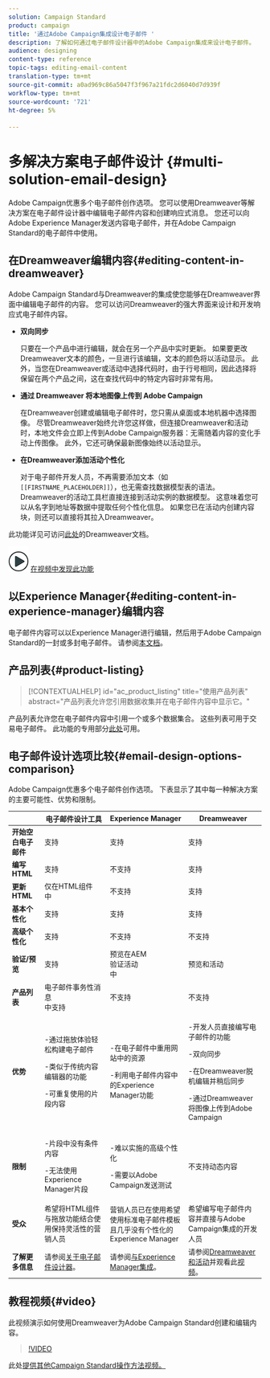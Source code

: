 ```yaml
---
solution: Campaign Standard
product: campaign
title: '通过Adobe Campaign集成设计电子邮件 '
description: 了解如何通过电子邮件设计器中的Adobe Campaign集成来设计电子邮件。
audience: designing
content-type: reference
topic-tags: editing-email-content
translation-type: tm+mt
source-git-commit: a0ad969c86a5047f3f967a21fdc2d6040d7d939f
workflow-type: tm+mt
source-wordcount: '721'
ht-degree: 5%

---
```



# 多解决方案电子邮件设计 {#multi-solution-email-design}

Adobe Campaign优惠多个电子邮件创作选项。 您可以使用Dreamweaver等解决方案在电子邮件设计器中编辑电子邮件内容和创建响应式消息。 您还可以向Adobe Experience Manager发送内容电子邮件，并在Adobe Campaign Standard的电子邮件中使用。

## 在Dreamweaver编辑内容{#editing-content-in-dreamweaver}

Adobe Campaign Standard与Dreamweaver的集成使您能够在Dreamweaver界面中编辑电子邮件的内容。 您可以访问Dreamweaver的强大界面来设计和开发响应式电子邮件内容。

* **双向同步**

   只要在一个产品中进行编辑，就会在另一个产品中实时更新。 如果要更改Dreamweaver文本的颜色，一旦进行该编辑，文本的颜色将以活动显示。 此外，当您在Dreamweaver或活动中选择代码时，由于行号相同，因此选择将保留在两个产品之间，这在查找代码中的特定内容时非常有用。

* **通过 Dreamweaver 将本地图像上传到 Adobe Campaign**

   在Dreamweaver创建或编辑电子邮件时，您只需从桌面或本地机器中选择图像。 尽管Dreamweaver始终允许您这样做，但连接Dreamweaver和活动时，本地文件会立即上传到Adobe Campaign服务器：无需随着内容的变化手动上传图像。 此外，它还可确保最新图像始终以活动显示。

* **在Dreamweaver添加活动个性化**

   对于电子邮件开发人员，不再需要添加文本（如`[[FIRSTNAME_PLACEHOLDER]]`），也无需查找数据模型表的语法。 Dreamweaver的活动工具栏直接连接到活动实例的数据模型。 这意味着您可以从名字到地址等数据中提取任何个性化信息。 如果您已在活动内创建内容块，则还可以直接将其拉入Dreamweaver。

此功能详见可访问[此处](https://helpx.adobe.com/cn/dreamweaver/using/working-with-dreamweaver-and-campaign.html)的Dreamweaver文档。

![](assets/do-not-localize/how-to-video.png) [在视频中发现此功能](#video)

## 以Experience Manager{#editing-content-in-experience-manager}编辑内容

电子邮件内容可以以Experience Manager进行编辑，然后用于Adobe Campaign Standard的一封或多封电子邮件。 请参阅[本文档](../../integrating/using/integrating-with-experience-manager.md)。

## 产品列表{#product-listing}

>[!CONTEXTUALHELP]
>id="ac_product_listing"
>title="使用产品列表"
>abstract="产品列表允许您引用数据收集并在电子邮件内容中显示它。"

产品列表允许您在电子邮件内容中引用一个或多个数据集合。 这些列表可用于交易电子邮件。 此功能的专用部分[此处](../../channels/using/event-transactional-messages.md#using-product-listings-in-a-transactional-message)可用。

## 电子邮件设计选项比较{#email-design-options-comparison}

Adobe Campaign优惠多个电子邮件创作选项。 下表显示了其中每一种解决方案的主要可能性、优势和限制。

<table> 
 <thead> 
  <tr> 
   <th> </th> 
   <th> 电子邮件设计工具<br /> </th> 
   <th> Experience Manager<br /> </th> 
   <th> Dreamweaver<br /> </th> 
  </tr> 
 </thead> 
 <tbody> 
  <tr> 
   <td> <strong>开始空白电子邮件</strong><br /> </td> 
   <td> 支持<br /> </td> 
   <td> 支持<br /> </td> 
   <td> 支持<br /> </td> 
  </tr> 
  <tr> 
   <td> <strong>编写HTML</strong><br /> </td> 
   <td> 支持<br /> </td> 
   <td> 不支持<br /> </td> 
   <td> 支持<br /> </td> 
  </tr> 
  <tr> 
   <td> <strong>更新HTML</strong><br /> </td> 
   <td> 仅在HTML组件<br />中 </td> 
   <td> 不支持<br /> </td> 
   <td> 支持<br /> </td> 
  </tr> 
  <tr> 
   <td> <strong>基本个性化</strong><br /> </td> 
   <td> 支持<br /> </td> 
   <td> 支持<br /> </td> 
   <td> 支持<br /> </td> 
  </tr> 
  <tr> 
   <td> <strong>高级个性化</strong><br /> </td> 
   <td> 支持<br /> </td> 
   <td> 不支持<br /> </td> 
   <td> 不支持<br /> </td> 
  </tr> 
  <tr> 
   <td> <strong>验证/预览</strong><br /> </td> 
   <td> 支持<br /> </td> 
   <td> 预览在AEM<br />验证活动<br />中 </td> 
   <td> 预览和活动<br /> </td> 
  </tr> 
  <tr> 
   <td> <strong>产品列表</strong><br /> </td> 
   <td> 电子邮件事务性消息<br />中支持 </td> 
   <td> 不支持<br /> </td> 
   <td> 不支持<br /> </td> 
  </tr> 
  <tr> 
   <td> <strong>优势</strong><br /> </td> 
   <td> 
     <p>-通过拖放体验轻松构建电子邮件</p>
     <p>-类似于传统内容编辑器的功能</p>
     <p>-可重复使用的片段内容</p>
  </td> 
   <td> 
     <p>-在电子邮件中重用网站中的资源</p>
     <p>-利用电子邮件内容中的Experience Manager功能</p>
    </td> 
   <td> 
    <p>-开发人员直接编写电子邮件的功能</p>
    <p>-双向同步</p>
    <p>-在Dreamweaver脱机编辑并稍后同步</p>
    <p>-通过Dreamweaver将图像上传到Adobe Campaign</p>
  </td> 
  </tr> 
  <tr> 
   <td> <strong>限制</strong><br /> </td> 
   <td> 
     <p>-片段中没有条件内容</p>
     <p>-无法使用Experience Manager片段</p>
  </td> 
   <td> 
     <p>-难以实施的高级个性化</p>
     <p>-需要以Adobe Campaign发送测试</p>
  </td> 
   <td> 不支持动态内容<br /> </td> 
  </tr> 
  <tr> 
   <td> <strong>受众</strong><br /> </td> 
   <td> 希望将HTML组件与拖放功能结合使用保持灵活性的营销人员<br /> </td> 
   <td> 营销人员已在使用希望使用标准电子邮件模板且几乎没有个性化的Experience Manager<br /> </td> 
   <td> 希望编写电子邮件内容并直接与Adobe Campaign集成的开发人员<br /> </td> 
  </tr> 
  <tr> 
   <td> <strong>了解更多信息</strong><br /> </td> 
   <td> 请参阅<a href="../../designing/using/designing-content-in-adobe-campaign.md">关于电子邮件设计器</a>。<br /> </td> 
   <td> 请参阅<a href="../../integrating/using/integrating-with-experience-manager.md">与Experience Manager集成</a>。<br /> </td> 
   <td> 请参阅<a href="https://helpx.adobe.com/dreamweaver/using/working-with-dreamweaver-and-campaign.html">Dreamweaver和活动</a>并观看此<a href="#video">视频</a>。<br /> </td> 
  </tr> 
 </tbody> 
</table>

## 教程视频{#video}

此视频演示如何使用Dreamweaver为Adobe Campaign Standard创建和编辑内容。

>[!VIDEO](https://video.tv.adobe.com/v/23121?quality=12&captions=eng)

此处[提供其他Campaign Standard操作方法视频。](https://experienceleague.adobe.com/docs/campaign-standard-learn/tutorials/overview.html?lang=zh-Hans)
